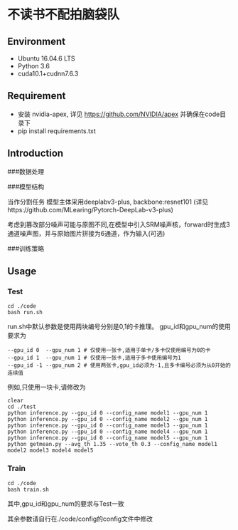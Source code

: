 # 不读书不配拍脑袋队

## Environment

+ Ubuntu 16.04.6 LTS
+ Python 3.6
+ cuda10.1+cudnn7.6.3

## Requirement
+ 安装 nvidia-apex, 详见 https://github.com/NVIDIA/apex  并确保在code目录下
+ pip install requirements.txt


## Introduction
###数据处理

###模型结构

当作分割任务
模型主体采用deeplabv3-plus, backbone:resnet101 (详见https://github.com/MLearing/Pytorch-DeepLab-v3-plus)

考虑到篡改部分噪声可能与原图不同,在模型中引入SRM噪声核，forward时生成3通道噪声图，并与原始图片拼接为6通道，作为输入(可选)

###训练策略

## Usage
### Test
```
cd ./code
bash run.sh
```
run.sh中默认参数是使用两块编号分别是0,1的卡推理。
gpu_id和gpu_num的使用要求为
```
--gpu_id 0  --gpu_num 1 # 仅使用一张卡,适用于单卡/多卡仅使用编号为0的卡
--gpu_id 1  --gpu_num 1 # 仅使用一张卡,适用于多卡使用编号为1
--gpu_id -1 --gpu_num 2 # 使用两张卡,gpu_id必须为-1,且多卡编号必须为从0开始的连续值
```

例如,只使用一块卡,请修改为
```
clear
cd ./test
python inference.py --gpu_id 0 --config_name model1 --gpu_num 1
python inference.py --gpu_id 0 --config_name model2 --gpu_num 1
python inference.py --gpu_id 0 --config_name model3 --gpu_num 1
python inference.py --gpu_id 0 --config_name model4 --gpu_num 1
python inference.py --gpu_id 0 --config_name model5 --gpu_num 1
python getmean.py --avg_th 1.35 --vote_th 0.3 --config_name model1 model2 model3 model4 model5
```


### Train
```
cd ./code
bash train.sh
```
其中,gpu_id和gpu_num的要求与Test一致

其余参数请自行在./code/config的config文件中修改